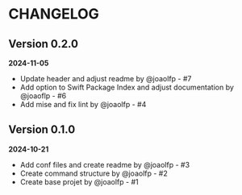 # CHANGELOG

## Version 0.2.0
**2024-11-05**

- Update header and adjust readme by @joaolfp - #7
- Add option to Swift Package Index and adjust documentation by @joaoflp - #6
- Add mise and fix lint by @joaolfp - #4

## Version 0.1.0
**2024-10-21**

- Add conf files and create readme by @joaolfp - #3
- Create command structure by @joaolfp - #2
- Create base projet by @joaolfp - #1
